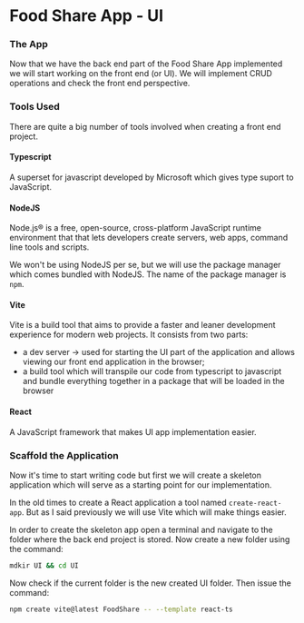 # Food Share App - UI

### The App

Now that we have the back end part of the Food Share App implemented we will
start working on the front end (or UI). We will implement CRUD operations and
check the front end perspective.

### Tools Used

There are quite a big number of tools involved when creating a front end project.

#### Typescript

A superset for javascript developed by Microsoft which gives type suport to JavaScript.

#### NodeJS

Node.js® is a free, open-source, cross-platform JavaScript runtime environment that
that lets developers create servers, web apps, command line tools and scripts.

We won't be using NodeJS per se, but we will use the package manager which comes
bundled with NodeJS. The name of the package manager is `npm`.

#### Vite

Vite is a build tool that aims to provide a faster and leaner development experience
for modern web projects. It consists from two parts:

- a dev server -> used for starting the UI part of the application and allows viewing
our front end application in the browser;
- a build tool which will transpile our code from typescript to javascript and bundle
everything together in a package that will be loaded in the browser

#### React

A JavaScript framework that makes UI app implementation easier.

### Scaffold the Application

Now it's time to start writing code but first we will create a skeleton application which
will serve as a starting point for our implementation.

In the old times to create a React application a tool named `create-react-app`. But as I
said previously we will use Vite which will make things easier.

In order to create the skeleton app open a terminal and navigate to the folder where the
back end project is stored. Now create a new folder using the command:

``` bash
mdkir UI && cd UI
```

Now check if the current folder is the new created UI folder. Then issue the command:

``` bash
npm create vite@latest FoodShare -- --template react-ts
```
